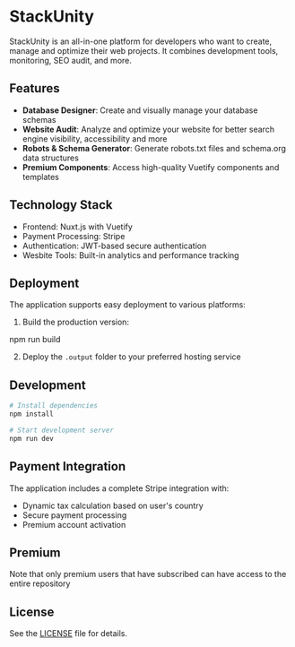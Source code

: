 # StackUnity

StackUnity is an all-in-one platform for developers who want to create, manage and optimize their web projects. It combines development tools, monitoring, SEO audit, and more.

## Features

- **Database Designer**: Create and visually manage your database schemas
- **Website Audit**: Analyze and optimize your website for better search engine visibility, accessibility and more 
- **Robots & Schema Generator**: Generate robots.txt files and schema.org data structures
- **Premium Components**: Access high-quality Vuetify components and templates

## Technology Stack

- Frontend: Nuxt.js with Vuetify
- Payment Processing: Stripe
- Authentication: JWT-based secure authentication
- Wesbite Tools: Built-in analytics and performance tracking

## Deployment

The application supports easy deployment to various platforms:

1. Build the production version:

npm run build 

2. Deploy the `.output` folder to your preferred hosting service

## Development

```bash
# Install dependencies
npm install

# Start development server
npm run dev
```

## Payment Integration

The application includes a complete Stripe integration with:
- Dynamic tax calculation based on user's country
- Secure payment processing
- Premium account activation

## Premium 

Note that only premium users that have subscribed can have access to the entire repository

## License

See the [LICENSE](LICENSE) file for details. 